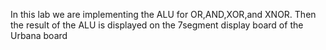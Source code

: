In this lab we are implementing the ALU for OR,AND,XOR,and XNOR. Then the result of the ALU is displayed on the 7segment display board of the Urbana board
